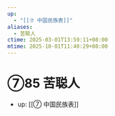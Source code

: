 ```yaml
---
up:
  - "[[⑦ 中国民族表]]"
aliases:
  - 苦聪人
ctime: 2025-03-01T13:59:11+08:00
mtime: 2025-10-01T11:40:29+08:00
---
```


# ⑦85 苦聪人

- up: [[⑦ 中国民族表]]
